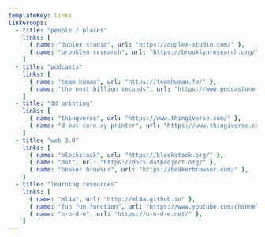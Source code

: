 ```yaml
---
templateKey: links
linkGroups:
  - title: "people / places"
    links: [
      { name: "duplex studio", url: "https://duplex-studio.com/" },
      { name: "brooklyn research", url: "https://brooklynresearch.org/" },
    ]
  - title: "podcasts"
    links: [
      { name: "team human", url: "https://teamhuman.fm/" },
      { name: "the next billion seconds", url: "https://www.podcastone.com/the-next-billion-seconds" },
    ]
  - title: "3d printing"
    links: [
      { name: "thingverse", url: "https://www.thingiverse.com/" },
      { name: "d-bot core-xy printer", url: "https://www.thingiverse.com/thing:1001065?" },
    ]
  - title: "web 3.0"
    links: [
      { name: "blockstack", url: "https://blockstack.org/" },
      { name: "dat", url: "https://docs.datproject.org/" },
      { name: "beaker browser", url: "https://beakerbrowser.com/" },
    ]
  - title: "learning resources"
    links: [
      { name: "ml4a", url: "http://ml4a.github.io" },
      { name: "fun fun function", url: "https://www.youtube.com/channel/UCO1cgjhGzsSYb1rsB4bFe4Q" },
      { name: "n-o-d-e", url: "https://n-o-d-e.net/" },
    ]
---
```

